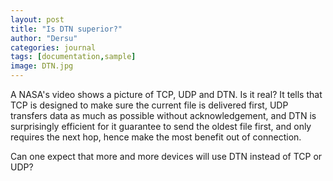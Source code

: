 ```yaml
---
layout: post
title: "Is DTN superior?"
author: "Dersu"
categories: journal
tags: [documentation,sample]
image: DTN.jpg
---
```


A NASA's video shows a picture of TCP, UDP and DTN. Is it real? It tells that TCP is designed to make sure the current file is delivered first, UDP transfers data as much as possible without acknowledgement, and DTN is surprisingly efficient for it guarantee to send the oldest file first, and only requires the next hop, hence make the most benefit out of connection.

Can one expect that more and more devices will use DTN instead of TCP or UDP?